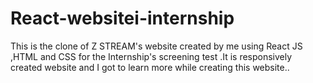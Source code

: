 # React-websitei-internship
This is  the clone of Z STREAM's  website created by me using React JS ,HTML and CSS for the Internship's screening test .It is responsively created website and I got to learn more while creating this website..
